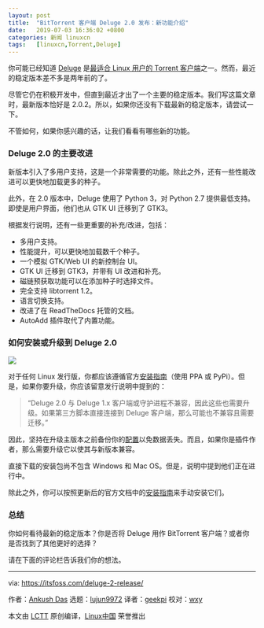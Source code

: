 ```yaml
---
layout: post
title:	"BitTorrent 客户端 Deluge 2.0 发布：新功能介绍"
date:	2019-07-03 16:36:02 +0800 
categories:	新闻 linuxcn 
tags:	[linuxcn,Torrent,Deluge]
---
```



你可能已经知道 [Deluge](https://dev.deluge-torrent.org/) 是[最适合 Linux 用户的 Torrent 客户端](https://itsfoss.com/best-torrent-ubuntu/)之一。然而，最近的稳定版本差不多是两年前的了。


尽管它仍在积极开发中，但直到最近才出了一个主要的稳定版本。我们写这篇文章时，最新版本恰好是 2.0.2。所以，如果你还没有下载最新的稳定版本，请尝试一下。


不管如何，如果你感兴趣的话，让我们看看有哪些新的功能。


### Deluge 2.0 的主要改进


新版本引入了多用户支持，这是一个非常需要的功能。除此之外，还有一些性能改进可以更快地加载更多的种子。


此外，在 2.0 版本中，Deluge 使用了 Python 3，对 Python 2.7 提供最低支持。即使是用户界面，他们也从 GTK UI 迁移到了 GTK3。


根据发行说明，还有一些更重要的补充/改进，包括：


* 多用户支持。
* 性能提升，可以更快地加载数千个种子。
* 一个模拟 GTK/Web UI 的新控制台 UI。
* GTK UI 迁移到 GTK3，并带有 UI 改进和补充。
* 磁链预获取功能可以在添加种子时选择文件。
* 完全支持 libtorrent 1.2。
* 语言切换支持。
* 改进了在 ReadTheDocs 托管的文档。
* AutoAdd 插件取代了内置功能。


### 如何安装或升级到 Deluge 2.0


![](/Asserts/Images//attachment/album/201907/03/163605cug888eigfu50egz.png)


对于任何 Linux 发行版，你都应该遵循官方[安装指南](https://deluge.readthedocs.io/en/latest/intro/01-install.html)（使用 PPA 或 PyPi）。但是，如果你要升级，你应该留意发行说明中提到的：



> 
> “Deluge 2.0 与 Deluge 1.x 客户端或守护进程不兼容，因此这些也需要升级。如果第三方脚本直接连接到 Deluge 客户端，那么可能也不兼容且需要迁移。”
> 
> 
> 


因此，坚持在升级主版本之前备份你的[配置](https://dev.deluge-torrent.org/wiki/Faq#WheredoesDelugestoreitssettingsconfig)以免数据丢失。而且，如果你是插件作者，那么需要升级它以使其与新版本兼容。


直接下载的安装包尚不包含 Windows 和 Mac OS。但是，说明中提到他们正在进行中。


除此之外，你可以按照更新后的官方文档中的[安装指南](https://deluge.readthedocs.io/en/latest/intro/01-install.html)来手动安装它们。


### 总结


你如何看待最新的稳定版本？你是否将 Deluge 用作 BitTorrent 客户端？或者你是否找到了其他更好的选择？


请在下面的评论栏告诉我们你的想法。




---


via: <https://itsfoss.com/deluge-2-release/>


作者：[Ankush Das](https://itsfoss.com/author/ankush/) 选题：[lujun9972](https://github.com/lujun9972) 译者：[geekpi](https://github.com/geekpi) 校对：[wxy](https://github.com/wxy)


本文由 [LCTT](https://github.com/LCTT/TranslateProject) 原创编译，[Linux中国](https://linux.cn/) 荣誉推出
